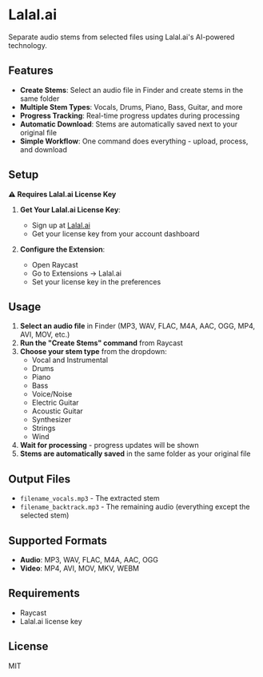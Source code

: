 # Lalal.ai

Separate audio stems from selected files using Lalal.ai's AI-powered technology.

## Features

- **Create Stems**: Select an audio file in Finder and create stems in the same folder
- **Multiple Stem Types**: Vocals, Drums, Piano, Bass, Guitar, and more
- **Progress Tracking**: Real-time progress updates during processing
- **Automatic Download**: Stems are automatically saved next to your original file
- **Simple Workflow**: One command does everything - upload, process, and download

## Setup

**⚠️ Requires Lalal.ai License Key**

1. **Get Your Lalal.ai License Key**:
   - Sign up at [Lalal.ai](https://www.lalal.ai)
   - Get your license key from your account dashboard

2. **Configure the Extension**:
   - Open Raycast
   - Go to Extensions → Lalal.ai
   - Set your license key in the preferences

## Usage

1. **Select an audio file** in Finder (MP3, WAV, FLAC, M4A, AAC, OGG, MP4, AVI, MOV, etc.)
2. **Run the "Create Stems" command** from Raycast
3. **Choose your stem type** from the dropdown:
   - Vocal and Instrumental
   - Drums
   - Piano
   - Bass
   - Voice/Noise
   - Electric Guitar
   - Acoustic Guitar
   - Synthesizer
   - Strings
   - Wind
4. **Wait for processing** - progress updates will be shown
5. **Stems are automatically saved** in the same folder as your original file

## Output Files

- `filename_vocals.mp3` - The extracted stem
- `filename_backtrack.mp3` - The remaining audio (everything except the selected stem)

## Supported Formats

- **Audio**: MP3, WAV, FLAC, M4A, AAC, OGG
- **Video**: MP4, AVI, MOV, MKV, WEBM

## Requirements

- Raycast
- Lalal.ai license key

## License

MIT